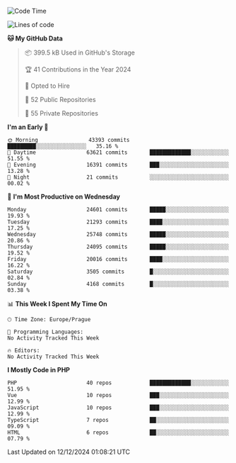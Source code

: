 <!--START_SECTION:waka-->
![Code Time](http://img.shields.io/badge/Code%20Time-1%2C583%20hrs%2058%20mins-blue)

![Lines of code](https://img.shields.io/badge/From%20Hello%20World%20I%27ve%20Written-38.2%20million%20lines%20of%20code-blue)

**🐱 My GitHub Data** 

> 📦 399.5 kB Used in GitHub's Storage 
 > 
> 🏆 41 Contributions in the Year 2024
 > 
> 💼 Opted to Hire
 > 
> 📜 52 Public Repositories 
 > 
> 🔑 55 Private Repositories 
 > 
**I'm an Early 🐤** 

```text
🌞 Morning                43393 commits       █████████░░░░░░░░░░░░░░░░   35.16 % 
🌆 Daytime                63621 commits       █████████████░░░░░░░░░░░░   51.55 % 
🌃 Evening                16391 commits       ███░░░░░░░░░░░░░░░░░░░░░░   13.28 % 
🌙 Night                  21 commits          ░░░░░░░░░░░░░░░░░░░░░░░░░   00.02 % 
```
📅 **I'm Most Productive on Wednesday** 

```text
Monday                   24601 commits       █████░░░░░░░░░░░░░░░░░░░░   19.93 % 
Tuesday                  21293 commits       ████░░░░░░░░░░░░░░░░░░░░░   17.25 % 
Wednesday                25748 commits       █████░░░░░░░░░░░░░░░░░░░░   20.86 % 
Thursday                 24095 commits       █████░░░░░░░░░░░░░░░░░░░░   19.52 % 
Friday                   20016 commits       ████░░░░░░░░░░░░░░░░░░░░░   16.22 % 
Saturday                 3505 commits        █░░░░░░░░░░░░░░░░░░░░░░░░   02.84 % 
Sunday                   4168 commits        █░░░░░░░░░░░░░░░░░░░░░░░░   03.38 % 
```


📊 **This Week I Spent My Time On** 

```text
🕑︎ Time Zone: Europe/Prague

💬 Programming Languages: 
No Activity Tracked This Week

🔥 Editors: 
No Activity Tracked This Week
```

**I Mostly Code in PHP** 

```text
PHP                      40 repos            █████████████░░░░░░░░░░░░   51.95 % 
Vue                      10 repos            ███░░░░░░░░░░░░░░░░░░░░░░   12.99 % 
JavaScript               10 repos            ███░░░░░░░░░░░░░░░░░░░░░░   12.99 % 
TypeScript               7 repos             ██░░░░░░░░░░░░░░░░░░░░░░░   09.09 % 
HTML                     6 repos             ██░░░░░░░░░░░░░░░░░░░░░░░   07.79 % 
```




 Last Updated on 12/12/2024 01:08:21 UTC
<!--END_SECTION:waka-->
<!--
**AlexKratky/AlexKratky** is a ✨ _special_ ✨ repository because its `README.md` (this file) appears on your GitHub profile.

Here are some ideas to get you started:

- 🔭 I’m currently working on ...
- 🌱 I’m currently learning ...
- 👯 I’m looking to collaborate on ...
- 🤔 I’m looking for help with ...
- 💬 Ask me about ...
- 📫 How to reach me: ...
- 😄 Pronouns: ...
- ⚡ Fun fact: ...
-->
